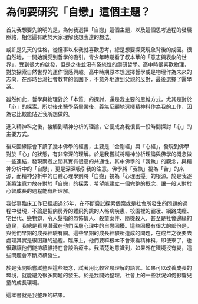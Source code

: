 # 為何要研究「自戀」這個主題？

首先我想要先說明的是，為何我選擇「自戀」這個主題，以及這個思考過程的發展脈絡，相信這有助於大家理解我想表達的想法。

或許是先天的性格，從懂事以來我就喜歡思考，總是想要探究現象背後的成因。很自然地，一開始就受到哲學的吸引。青少年時期看了叔本華的「意志與表象的世界」，受到很大的啟發，但是之後並沒有系統性的鑽研哲學。高中時很喜歡物理，對於探索自然世界的運作很感興趣。高中時期原本想選擇哲學或是物理作為未來的志向，在那時台灣社會教育的氛圍下，不意外地遭到父親的反對，最後選擇了醫學系。

雖然如此，哲學與物理對於「本質」的探討，還是我主要的思維方式，尤其是對於「心」的探索。所以後來醫學系畢業後，義無反顧地選擇精神科作為我的工作，因為它比較能貼近我所想做的。

進入精神科之後，接觸到精神分析的理論，它便成為我很長一段時間探討「心」的主要方式。

後來因緣際會下讀了幾本佛學的經書，主要是「金剛經」與「心經」，發現到佛學對於「心」的狀態，有非常深的理解。於是我嘗試將精神分析理論與佛學的概念做一些連結，發現兩者之間其實有很高的共通性。其中佛學的「我執」的觀念，與精神分析中的「自戀」，更是深深吸引我的注意。佛學將「我執」視為「苦」的來源，而精神分析中的自體心理學則將「自戀」視為「心理困擾」的根源。於是我逐漸將注意力放在對於「自戀」的探索，希望能建立一個完整的概念，讓一般人對於心智成長的過程能有所理解。

我從事臨床工作已經超過25年，在不斷嘗試探索個案或是社會所發生的問題的過程中發現，不論是把病房弄的雞飛狗跳的人格病疾患、校園裡的霸凌、網路成癮、宅世代、戀物癖，令人髮指的恐怖情人、殺童案件、隨機殺人，甚至是社會邊緣的遊民，我總是看見潛藏在他們深層心理中的自戀困擾。這些困擾有很大的部份是，與他們早期的成長經驗有關。這些早期的成長經驗所造成的問題，在成年之後要去處理其實是很困難的過程。臨床上，他們要嘛根本不會來看精神科，即使來了，也很難讓他們能持續維持在會談治療中。我清楚地意識到，如果外在環境沒有變，這些問題會不斷持續發生。

於是我開始嘗試整理這些概念，試著用比較容易理解的語言。如果可以改善成長的環境，就能避免很多問題的發生。於是我開始整理，社會上的一些狀況如何影響兒童的成長環境。

這本書就是我整理的結果。


